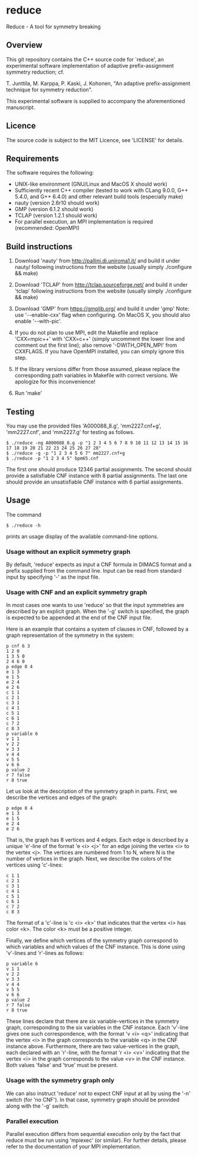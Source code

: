 # reduce
Reduce - A tool for symmetry breaking

## Overview

This git repository contains the C++ source code for `reduce', an
experimental software implementation of adaptive prefix-assignment
symmetry reduction; cf.

  T. Junttila, M. Karppa, P. Kaski, J. Kohonen,
  "An adaptive prefix-assignment technique for symmetry reduction".

This experimental software is supplied to accompany the aforementioned
manuscript.

## Licence

The source code is subject to the MIT Licence, see 'LICENSE' for details.

## Requirements

The software requires the following:
- UNIX-like environment (GNU/Linux and MacOS X should work)
- Sufficiently recent C++ compiler (tested to work with CLang 9.0.0,
G++ 5.4.0, and G++ 6.4.0) and other relevant build tools (especially make)
- nauty (version 2.6r10 should work)
- GMP (version 6.1.2 should work)
- TCLAP (version 1.2.1 should work)
- For parallel execution, an MPI implementation is required
(recommended: OpenMPI)

## Build instructions

1. Download 'nauty' from http://pallini.di.uniroma1.it/ and build it
under nauty/ following instructions from the website (usually simply
./configure && make)

2. Download 'TCLAP' from http://tclap.sourceforge.net/ and build it
under 'tclap' following instructions from the website (usually simply
./configure && make)

3. Download 'GMP' from https://gmplib.org/ and build it under 'gmp'
Note: use '--enable-cxx' flag when configuring. On MacOS X, you should
also enable '--with-pic'.

4. If you do not plan to use MPI, edit the Makefile and replace
   'CXX=mpic++' with 'CXX=c++' (simply uncomment the lower line and
   comment out the first line); also remove '-DWITH_OPEN_MPI' from
   CXXFLAGS. If you have OpenMPI installed, you can simply ignore this
   step.

5. If the library versions differ from those assumed, please replace
   the corresponding path variables in Makefile with correct
   versions. We apologize for this inconvenience!

6. Run 'make'

## Testing
You may use the provided files 'A000088_8.g', 'mm2227.cnf+g',
'mm2227.cnf', and 'mm2227.g' for testing as follows.

```
$ ./reduce -ng A000088_8.g -p "1 2 3 4 5 6 7 8 9 10 11 12 13 14 15 16
17 18 19 20 21 22 23 24 25 26 27 28"
$ ./reduce -g -p "1 2 3 4 5 6 7" mm2227.cnf+g
$ ./reduce -p "1 2 3 4 5" bpm65.cnf
```

The first one should produce 12346 partial assignments. The second
should provide a satisfiable CNF instance with 8 partial
assignments. The last one should provide an unsatisfiable CNF instance
with 6 partial assignments.

## Usage

The command
```
$ ./reduce -h
```
prints an usage display of the available command-line options. 

### Usage without an explicit symmetry graph

By default, 'reduce' expects as input a CNF formula in DIMACS format 
and a prefix supplied from the command line. Input can be read from
standard input by specifying '-' as the input file.

### Usage with CNF and an explicit symmetry graph

In most cases one wants to use 'reduce' so that the input symmetries
are described by an explicit graph. When the '-g' switch is specified,
the graph is expected to be appended at the end of the CNF input file.

Here is an example that contains a system of clauses in CNF, followed by a graph
representation of the symmetry in the system:

```
p cnf 6 3
1 2 0
1 3 5 0
2 4 6 0
p edge 8 4
e 1 3
e 1 5
e 2 4
e 2 6
c 1 1
c 2 1
c 3 1
c 4 1
c 5 1
c 6 1
c 7 2
c 8 3
p variable 6
v 1 1
v 2 2
v 3 3
v 4 4
v 5 5
v 6 6
p value 2
r 7 false
r 8 true
```

Let us look at the description of the symmetry graph in parts.
First, we describe the vertices and edges of the graph:
```
p edge 8 4
e 1 3
e 1 5
e 2 4
e 2 6
```
That is, the graph has 8 vertices and 4 edges. Each edge is described by
a unique 'e'-line of the format 'e &lt;i&gt; &lt;j&gt;' for an edge joining the
vertex &lt;i&gt; to the vertex &lt;j&gt;. The vertices are numbered from 1 to N, where
N is the number of vertices in the graph. Next, we describe the colors
of the vertices using 'c'-lines:
```
c 1 1
c 2 1
c 3 1
c 4 1
c 5 1
c 6 1
c 7 2
c 8 3
```
The format of a 'c'-line is 'c &lt;i&gt; &lt;k&gt;' that indicates that the vertex &lt;i&gt;
has color &lt;k&gt;. The color &lt;k&gt; must be a positive integer. 

Finally, we define which vertices of the symmetry graph correspond to which
variables and which values of the CNF instance. This is done using 
'v'-lines and 'r'-lines as follows:
```
p variable 6
v 1 1
v 2 2
v 3 3
v 4 4
v 5 5
v 6 6
p value 2
r 7 false
r 8 true
```
These lines declare that there are six variable-vertices in the symmetry
graph, corresponding to the six variables in the CNF instance. Each 'v'-line
gives one such correspondence, with the format 'v &lt;i&gt; &lt;q&gt;' indicating that
the vertex &lt;i&gt; in the graph corresponds to the variable &lt;q&gt; in the CNF 
instance above. Furthermore, there are two value-vertices in the graph,
each declared with an 'r'-line, with the format 'r &lt;i&gt; &lt;v&gt;' indicating
that the vertex &lt;i&gt; in the graph corresponds to the value &lt;v&gt; in the CNF
instance. Both values 'false' and 'true' must be present.

### Usage with the symmetry graph only

We can also instruct 'reduce' not to expect CNF input at all by using
the '-n' switch (for 'no CNF'). In that case, symmetry graph should be
provided along with the '-g' switch.

### Parallel execution

Parallel execution differs from sequential execution only by the fact
that reduce must be run using 'mpiexec' (or similar). For further
details, please refer to the documentation of your MPI implementation.
